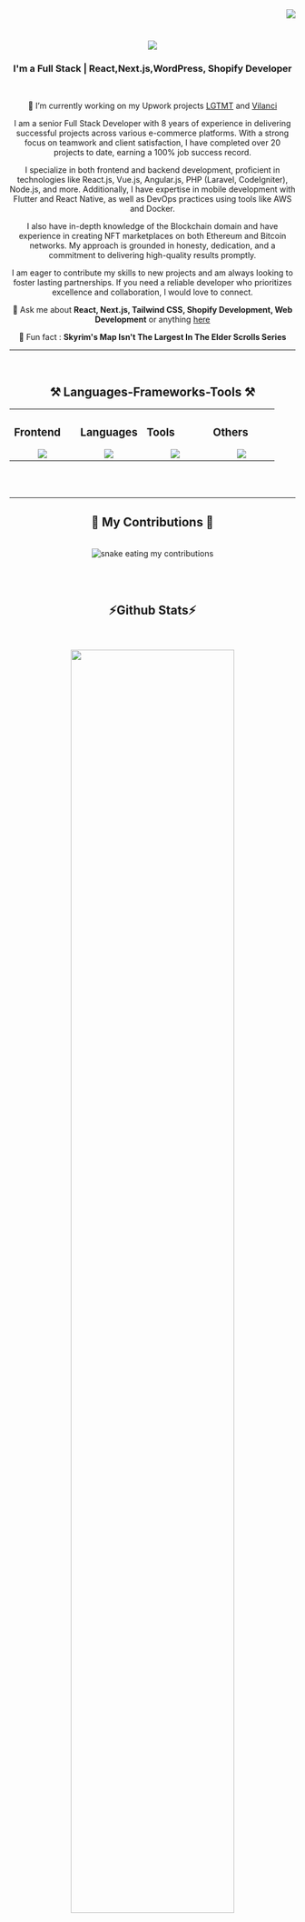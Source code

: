 <!-- Introduction -->

<!-- Visit Count Badge -->
<div align="right">
<a href="https://visitcount.itsvg.in">
  <img src="https://visitcount.itsvg.in/api?id=SerhiiHanushchak1214&label=Profile%20Views&color=0&icon=3&pretty=true" />
</a>
</div>

<!-- Animated Name -->
<h1 align="center">
    <img src="https://readme-typing-svg.herokuapp.com/?font=Futura&size=40&center=true&vCenter=true&width=500&height=60&duration=4000&lines=Hello+There!+👋;+I'm+Serhii!;" />
</h1>

<!-- Subtitle -->
<h3 align="center">I'm a Full Stack | React,Next.js,WordPress, Shopify Developer </h3>

<br/>

<!-- Introduction -->
<div align="center">
  
 🔭 I’m currently working on my Upwork projects <a href="https://legitimatestore.it" target="_blank" class="font-bold text-blue-500 hover:underline">LGTMT</a> and <a href="https://vilanci-amsterdam.com" target="_blank" class="font-bold text-blue-500 hover:underline">Vilanci</a>

I am a senior Full Stack Developer with 8 years of experience in delivering successful projects across various e-commerce platforms.
With a strong focus on teamwork and client satisfaction, I have completed over 20 projects to date, earning a 100% job success record.

I specialize in both frontend and backend development, proficient in technologies like React.js, Vue.js, Angular.js, PHP (Laravel, CodeIgniter), Node.js, and more.
Additionally, I have expertise in mobile development with Flutter and React Native, as well as DevOps practices using tools like AWS and Docker.

I also have in-depth knowledge of the Blockchain domain and have experience in creating NFT marketplaces on both Ethereum and Bitcoin networks.
My approach is grounded in honesty, dedication, and a commitment to delivering high-quality results promptly.

I am eager to contribute my skills to new projects and am always looking to foster lasting partnerships.
If you need a reliable developer who prioritizes excellence and collaboration, I would love to connect.

💬 Ask me about **React, Next.js, Tailwind CSS, Shopify Development, Web Development** or anything <a href="https://github.com/SerhiiHanushchak1214/SerhiiHanushchak1214/issues" target="_blank" rel="noopener noreferrer" class="text-blue-500 hover:underline">here</a>

🍻 Fun fact : **Skyrim's Map Isn't The Largest In The Elder Scrolls Series**

</div>


 <hr/><br/>
 
 <!-- Languages-Frameworks-Tools -->
<h2 align="center">⚒️ Languages-Frameworks-Tools ⚒️</h2>

<table><tr><td valign="top" width="25%">

### Frontend  
<div align="center">  
       <img src="https://skillicons.dev/icons?i=react,tailwind,ai,ps&perline=4" /> 
</div>
 </td><td valign="top" width="25%">
        
### Languages
<div align="center">
       <img src="https://skillicons.dev/icons?i=html,css,js,ts&perline=4" /> 
</div>

</td><td valign="top" width="25%">

### Tools
<div align="center">
  <img src="https://skillicons.dev/icons?i=git,github,figma,vscode&perline=4" /> 
</div>

</td><td valign="top" width="25%">
  
### Others
<div align="center">
       <img src="https://skillicons.dev/icons?i=next,nodejs,npm,mongodb&perline=4" />  
</div>
</td>
</tr></table>

<br/><br/>
<hr/>

<!-- Contributions Snake -->
<div align="center">
  <h2>🐍 My Contributions 🐍</h2>
  <br>
  <img alt="snake eating my contributions" src="https://raw.githubusercontent.com/SerhiiHanushchak1214/SerhiiHanushchak1214/output/github-contribution-grid-snake.svg" />
  
  <br/><br/>
</div>

<!-- Stats -->
<h2 align="center">⚡Github Stats⚡</h2>
<br>

<!-- Streak Statistics -->
 <p align="center">
   <a href="https://github.com/SerhiiHanushchak1214"> 
     <img width="75.5%" src="https://github-readme-streak-stats.herokuapp.com/?user=SerhiiHanushchak1214&show_icons=true&locale=en&layout=demo&theme=tokyonight&border_radius=12&hide_border=false" /> 
   </a>  
 </p>
 
<div align=center>

<!-- Commits & Languages -->
<p align="center">
    <a href="https://github.com/SerhiiHanushchak1214">
        <img height="180em" src="https://github-readme-stats.vercel.app/api?username=SerhiiHanushchak1214&show_icons=true&rank_icon=github&theme=tokyonight&include_all_commits=true&count_private=true&hide_border=false&border_radius=12"/>
        <img height="180em" src="https://github-readme-stats.vercel.app/api/top-langs/?username=SerhiiHanushchak1214&langs_count=12&layout=compact&theme=tokyonight&include_all_commits=true&count_private=true&hide_border=false&border_radius=12" />
    </a>
</p>

<!-- Activity Graph -->
<p align="center">
  <a href="https://github.com/SerhiiHanushchak1214">
    <img height=250 src="https://github-readme-activity-graph.vercel.app/graph?username=SerhiiHanushchak1214&bg_color=1a1b27&color=70a5fd&line=38bdae&point=38bdae&area_color=79FE96&border_radius=24.5&title_color=bf91f3&hide_border=false"/>
  </a> 
</p>
    
<br/>
<hr/>

<br/>
